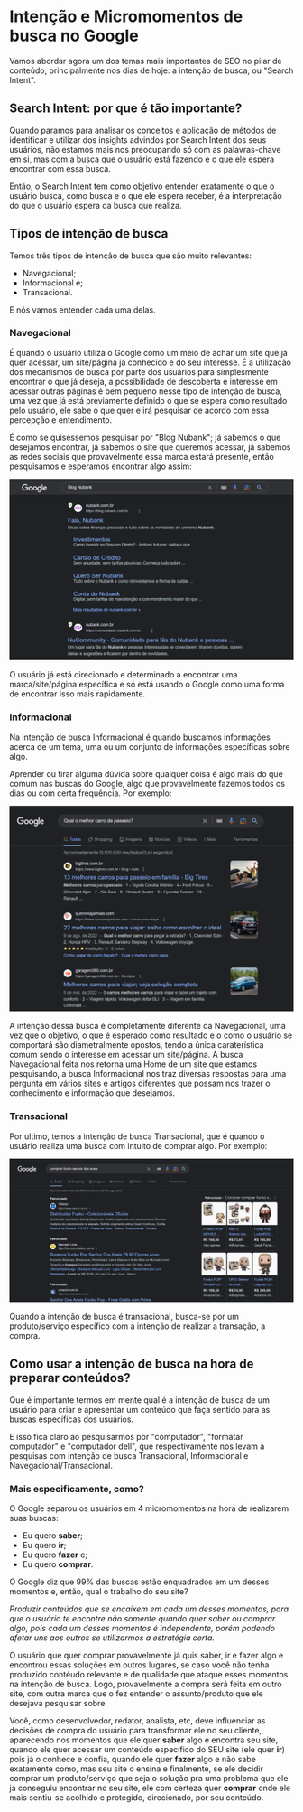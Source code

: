 # Intenção e Micromomentos de busca no Google

Vamos abordar agora um dos temas mais importantes de SEO no pilar de conteúdo, principalmente nos dias de hoje: a intenção de busca, ou "Search Intent".

## Search Intent: por que é tão importante?

Quando paramos para analisar os conceitos e aplicação de métodos de identificar e utilizar dos insights advindos por Search Intent dos seus usuários, não estamos mais nos preocupando só com as palavras-chave em si, mas com a busca que o usuário está fazendo e o que ele espera encontrar com essa busca.

Então, o Search Intent tem como objetivo entender exatamente o que o usuário busca, como busca e o que ele espera receber, é a interpretação do que o usuário espera da busca que realiza.

## Tipos de intenção de busca

Temos três tipos de intenção de busca que são muito relevantes:

- Navegacional;
- Informacional e;
- Transacional.

E nós vamos entender cada uma delas.

### Navegacional

É quando o usuário utiliza o Google como um meio de achar um site que já quer acessar, um site/página já conhecido e do seu interesse. É a utilização dos mecanismos de busca por parte dos usuários para simplesmente encontrar o que já deseja, a possibilidade de descoberta e interesse em acessar outras páginas é bem pequeno nesse tipo de intenção de busca, uma vez que já está previamente definido o que se espera como resultado pelo usuário, ele sabe o que quer e irá pesquisar de acordo com essa percepção e entendimento.

É como se quisessemos pesquisar por "Blog Nubank"; já sabemos o que desejamos encontrar, já sabemos o site que queremos acessar, já sabemos as redes sociais que provavelmente essa marca estará presente, então pesquisamos e esperamos encontrar algo assim:

![](./img/intencao_de_busca_navegacional.png)

O usuário já está direcionado e determinado a encontrar uma marca/site/página específica e só está usando o Google como uma forma de encontrar isso mais rapidamente.

### Informacional

Na intenção de busca Informacional é quando buscamos informações acerca de um tema, uma ou um conjunto de informações específicas sobre algo.

Aprender ou tirar alguma dúvida sobre qualquer coisa é algo mais do que comum nas buscas do Google, algo que provavelmente fazemos todos os dias ou com certa frequência. Por exemplo:

![](./img/intencao_de_busca_informacional.png)

A intenção dessa busca é completamente diferente da Navegacional, uma vez que o objetivo, o que é esperado como resultado e o como o usuário se comportará são diametralmente opostos, tendo a única caraterística comum sendo o interesse em acessar um site/página. A busca Navegacional feita nos retorna uma Home de um site que estamos pesquisando, a busca Informacional nos traz diversas respostas para uma pergunta em vários sites e artigos diferentes que possam nos trazer o conhecimento e informação que desejamos.

### Transacional

Por ultimo, temos a intenção de busca Transacional, que é quando o usuário realiza uma busca com intuito de comprar algo. Por exemplo:

![](./img/intencao_de_busca_transacional.png)

Quando a intenção de busca é transacional, busca-se por um produto/serviço específico com a intenção de realizar a transação, a compra.

## Como usar a intenção de busca na hora de preparar conteúdos?

Que é importante termos em mente qual é a intenção de busca de um usuário para criar e apresentar um conteúdo que faça sentido para as buscas específicas dos usuários.

E isso fica claro ao pesquisarmos por "computador", "formatar computador" e "computador dell", que respectivamente nos levam à pesquisas com intenção de busca Transacional, Informacional e Navegacional/Transacional.

### Mais especificamente, como?

O Google separou os usuários em 4 micromomentos na hora de realizarem suas buscas:

- Eu quero **saber**;
- Eu quero **ir**;
- Eu quero **fazer** e;
- Eu quero **comprar**.

O Google diz que 99% das buscas estão enquadrados em um desses momentos e, então, qual o trabalho do seu site?

_Produzir conteúdos que se encaixem em cada um desses momentos, para que o usuário te encontre não somente quando quer saber ou comprar algo, pois cada um desses momentos é independente, porém podendo afetar uns aos outros se utilizarmos a estratégia certa._

O usuário que quer comprar provavelmente já quis saber, ir e fazer algo e encontrou essas soluções em outros lugares, se caso você não tenha produzido contéudo relevante e de qualidade que ataque esses momentos na intenção de busca. Logo, provavelmente a compra será feita em outro site, com outra marca que o fez entender o assunto/produto que ele desejava pesquisar sobre.

Você, como desenvolvedor, redator, analista, etc, deve influenciar as decisões de compra do usuário para transformar ele no seu cliente, aparecendo nos momentos que ele quer **saber** algo e encontra seu site, quando ele quer acessar um conteúdo específico do SEU site (ele quer **ir**) pois já o conhece e confia, quando ele quer **fazer** algo e não sabe exatamente como, mas seu site o ensina e finalmente, se ele decidir comprar um produto/serviço que seja o solução pra uma problema que ele já conseguiu encontrar no seu site, ele com certeza quer **comprar** onde ele mais sentiu-se acolhido e protegido, direcionado, por seu conteúdo.
